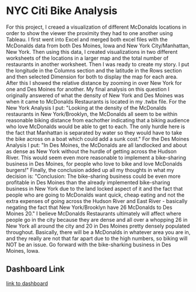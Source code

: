 # NYC Citi Bike Analysis
For this project, I creaed a visualization of different McDonalds locations in order to show the viewer the proximity they had to one another using Tableau. I first went into Excel and merged both excel files with the McDonalds data from both Des Moines, Iowa and New York City/Manhattan, New York. Then using this data, I created visualizations in two different worksheets of the locations in a larger map and the total number of restaurants in another worksheet. Then I was ready to create my story. I put the longitude in the Columns section and the latitude in the Rows section and then selected Dimension for both to display the map for each area. After this I showed the relative distance by zooming in over New York for one and Des Moines for another. My final analysis on this question I originally answered of what the density of New York and Des Moines was when it came to McDonalds Restaurants is located in my .twbx file. For the New York Analysis I put: "Looking at the density of the McDonalds restaurants in New York/Brooklyn, the McDonalds all seem to be within reasonable biking distance from eachother indicating that a biking audience who love McDonalds would be able to get to each. The only hurdle here is the fact that Manhattan is separated by water so they would have to take the bike across on a boat which could add a sunk cost." For the Des Moines Analysis I put: "In Des Moines, the McDonalds are all landlocked and about as dense as New York without the hurdle of getting across the Hudson River. This would seem even more reasonable to implement a bike-sharing business in Des Moines, for people who love to bike and love McDonalds burgers!" Finally, the conclusion added up all my thoughts in what my decision is: "Conclusion: The bike-sharing business could be even more profitable in Des Moines than the already implemented bike-sharing business in New York due to the land locked aspect of it and the fact that people who are going to McDonalds want quick, cheap eating and not the extra expenses of going across the Hudson River and East River - basically negating the fact that New York/Brooklyn have 26 McDonalds to Des Moines 20." I believe McDonalds Restaurants ultimately will affect where people go in the city because they are dense and all over a whopping 26 in New York all around the city and 20 in Des Moines pretty densely populated throughout. Basically, there will be a McDonalds in whatever area you are in, and they really are not that far apart due to the high numbers, so biking will NOT be an issue. Go forward with the bike-sharking business in Des Moines, Iowa.
## Dashboard Link
[link to dashboard](https://public.tableau.com/profile/hunter.varner#!/vizhome/McDonaldsChallenge/Locations)
